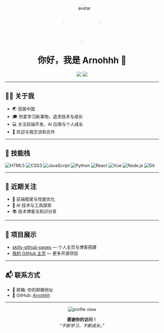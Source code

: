 <!-- 头像、名字和社交链接 -->
<p align="center">
  <img src="https://avatars.githubusercontent.com/Arnohhh" width="120" style="border-radius:50%;" alt="avatar">
</p>
<h1 align="center">你好，我是 Arnohhh 👋</h1>
<p align="center">
  <a href="mailto:你的邮箱地址"><img src="https://img.shields.io/badge/Email-Contact-blue?style=flat-square&logo=gmail"></a>
  <a href="https://github.com/Arnohhh"><img src="https://img.shields.io/github/followers/Arnohhh?style=social"></a>
</p>

---

## 🧑‍💻 关于我

- 🌏 现居中国
- 🎓 热爱学习新事物，追求技术与成长
- 💻 关注前端开发、AI 应用与个人成长
- 📝 欢迎与我交流和合作

---

## 🚀 技能栈

![HTML5](https://img.shields.io/badge/HTML5-E34F26?style=flat-square&logo=html5&logoColor=white)
![CSS3](https://img.shields.io/badge/CSS3-1572B6?style=flat-square&logo=css3&logoColor=white)
![JavaScript](https://img.shields.io/badge/JavaScript-F7DF1E?style=flat-square&logo=javascript&logoColor=black)
![Python](https://img.shields.io/badge/Python-3776AB?style=flat-square&logo=python&logoColor=white)
![React](https://img.shields.io/badge/React-61DAFB?style=flat-square&logo=react&logoColor=black)
![Vue](https://img.shields.io/badge/Vue.js-4FC08D?style=flat-square&logo=vue.js&logoColor=white)
![Node.js](https://img.shields.io/badge/Node.js-339933?style=flat-square&logo=nodedotjs&logoColor=white)
![Git](https://img.shields.io/badge/Git-F05032?style=flat-square&logo=git&logoColor=white)

---

## 🌱 近期关注

- 🚀 前端框架与性能优化
- 🤖 AI 技术与工具探索
- 📚 技术博客与知识分享

---

## 📂 项目展示

- [skills-github-pages](https://github.com/Arnohhh/skills-github-pages) — 个人主页与博客搭建
- [我的 GitHub 主页](https://github.com/Arnohhh) — 更多开源项目

---

## 📬 联系方式

- 📧 邮箱: 你的邮箱地址
- 🐙 GitHub: [Arnohhh](https://github.com/Arnohhh)

---

<p align="center">
  <img src="https://komarev.com/ghpvc/?username=Arnohhh&label=Profile%20views&color=0e75b6&style=flat-square" alt="profile view"/>
</p>

<p align="center">
  <b>感谢你的访问！</b><br>
  <i>“不断学习，不断成长。”</i>
</p>
